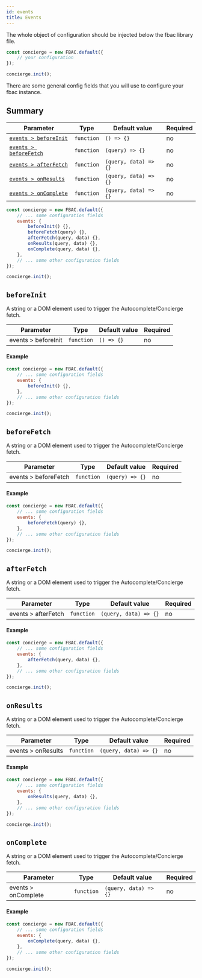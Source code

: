 ```yaml
---
id: events
title: Events
---
```


The whole object of configuration should be injected below the fbac library file.

```js
const concierge = new FBAC.default({
    // your configuration
});

concierge.init();
```

There are some general config fields that you will use to configure your fbac instance.

## Summary

| Parameter 	  | Type 	     | Default value 	| Required 	|
|-------------	|----------- |--------------	|----------	|
| [`events > beforeInit`](1-configuration-6-events.md#beforeinit)                             | `function`         | `() => {}`                     | no       |
| [`events > beforeFetch`](1-configuration-6-events.md#beforefetch)                           | `function`         | `(query) => {}`                | no       |
| [`events > afterFetch`](1-configuration-6-events.md#afterfetch)                             | `function`         | `(query, data) => {}`          | no       |
| [`events > onResults`](1-configuration-6-events.md#onresults)                               | `function`         | `(query, data) => {}`          | no       |
| [`events > onComplete`](1-configuration-6-events.md#oncomplete)                             | `function`         | `(query, data) => {}`          | no       |

```js
const concierge = new FBAC.default({
    // ... some configuration fields
    events: {
        beforeInit() {},
        beforeFetch(query) {},
        afterFetch(query, data) {},
        onResults(query, data) {},
        onComplete(query, data) {},
    },
    // ... some other configuration fields
});

concierge.init();
```


## `beforeInit`

A string or a DOM element used to trigger the Autocomplete/Concierge fetch.

| Parameter 	  | Type 	     | Default value 	| Required 	|
|-------------	|----------- |--------------	|----------	|
| events > beforeInit | `function`         | `() => {}`                     | no       |

#### Example

```js
const concierge = new FBAC.default({
    // ... some configuration fields
    events: {
        beforeInit() {},
    },
    // ... some other configuration fields
});

concierge.init();
```


## `beforeFetch`

A string or a DOM element used to trigger the Autocomplete/Concierge fetch.

| Parameter 	  | Type 	     | Default value 	| Required 	|
|-------------	|----------- |--------------	|----------	|
| events > beforeFetch | `function`         | `(query) => {}`                | no       |

#### Example

```js
const concierge = new FBAC.default({
    // ... some configuration fields
    events: {
        beforeFetch(query) {},
    },
    // ... some other configuration fields
});

concierge.init();
```


## `afterFetch`

A string or a DOM element used to trigger the Autocomplete/Concierge fetch.

| Parameter 	  | Type 	     | Default value 	| Required 	|
|-------------	|----------- |--------------	|----------	|
| events > afterFetch | `function`         | `(query, data) => {}`          | no       |

#### Example

```js
const concierge = new FBAC.default({
    // ... some configuration fields
    events: {
        afterFetch(query, data) {},
    },
    // ... some other configuration fields
});

concierge.init();
```


## `onResults`

A string or a DOM element used to trigger the Autocomplete/Concierge fetch.

| Parameter 	  | Type 	     | Default value 	| Required 	|
|-------------	|----------- |--------------	|----------	|
| events > onResults | `function`         | `(query, data) => {}`          | no       |

#### Example

```js
const concierge = new FBAC.default({
    // ... some configuration fields
    events: {
        onResults(query, data) {},
    },
    // ... some other configuration fields
});

concierge.init();
```


## `onComplete`

A string or a DOM element used to trigger the Autocomplete/Concierge fetch.

| Parameter 	  | Type 	     | Default value 	| Required 	|
|-------------	|----------- |--------------	|----------	|
| events > onComplete | `function`         | `(query, data) => {}`          | no       |

#### Example

```js
const concierge = new FBAC.default({
    // ... some configuration fields
    events: {
        onComplete(query, data) {},
    },
    // ... some other configuration fields
});

concierge.init();
```